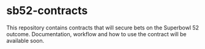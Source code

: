 # sb52-contracts

This repository contains contracts that will secure bets on the Superbowl 52 outcome.
Documentation, workflow and how to use the contract will be available soon.
